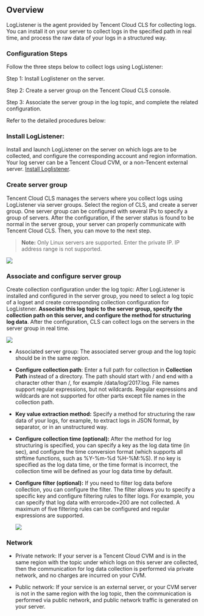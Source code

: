 ## Overview

LogListener is the agent provided by Tencent Cloud CLS for collecting logs. You can install it on your server to collect logs in the specified path in real time, and process the raw data of your logs in a structured way.

### Configuration Steps

Follow the three steps below to collect logs using LogListener:

Step 1: Install Loglistener on the server.

Step 2: Create a server group on the Tencent Cloud CLS console.

Step 3: Associate the server group in the log topic, and complete the related configuration.

Refer to the detailed procedures below:

### Install LogListener:

Install and launch LogListener on the server on which logs are to be collected, and configure the corresponding account and region information. Your log server can be a Tencent Cloud CVM, or a non-Tencent external server. [Install Loglistener](https://cloud.tencent.com/document/product/614/11257).

### Create server group

Tencent Cloud CLS manages the servers where you collect logs using LogListener via server groups. Select the region of CLS, and create a server group. One server group can be configured with several IPs to specify a group of servers. After the configuration, if the server status is found to be normal in the server group, your server can properly communicate with Tencent Cloud CLS. Then, you can move to the next step.

> **Note:** Only Linux servers are supported. Enter the private IP. IP address range is not supported.

![](https://mc.qcloudimg.com/static/img/fc5f5aa393e6c2a8c99b4bba23a50744/image.png)

### Associate and configure server group

Create collection configuration under the log topic: After LogListener is installed and configured in the server group, you need to select a log topic of a logset and create corresponding collection configuration for LogListener. **Associate this log topic to the server group, specify the collection path on this server, and configure the method for structuring log data**. After the configuration, CLS can collect logs on the servers in the server group in real time.

![](https://mc.qcloudimg.com/static/img/99c5409456b4e110a87f83a4b7902308/image.png)

- Associated server group: The associated server group and the log topic should be in the same region.

- **Configure collection path**: Enter a full path for collection in **Collection Path** instead of a directory. The path should start with / and end with a character other than /, for example /data/log/2017.log. File names support regular expressions, but not wildcards. Regular expressions and wildcards are not supported for other parts except file names in the collection path.

- **Key value extraction method:** Specify a method for structuring the raw data of your logs, for example, to extract logs in JSON format, by separator, or in an unstructured way.

- **Configure collection time (optional):** After the method for log structuring is specified, you can specify a key as the log data time (in sec), and configure the time conversion format (which supports all strftime functions, such as %Y-%m-%d %H-%M:%S). If no key is specified as the log data time, or the time format is incorrect, the collection time will be defined as your log data time by default.

- **Configure filter (optional):** If you need to filter log data before collection, you can configure the filter. The filter allows you to specify a specific key and configure filtering rules to filter logs. For example, you can specify that log data with errorcode=200 are not collected. A maximum of five filtering rules can be configured and regular expressions are supported.

  ![](https://mc.qcloudimg.com/static/img/0af46f5e283f0652ef4cb440c1c27aa4/image.png)


### Network

- Private network: If your server is a Tencent Cloud CVM and is in the same region with the topic under which logs on this server are collected, then the communication for log data collection is performed via private network, and no charges are incurred on your CVM.


- Public network: If your service is an external server, or your CVM server is not in the same region with the log topic, then the communication is performed via public network, and public network traffic is generated on your server.

